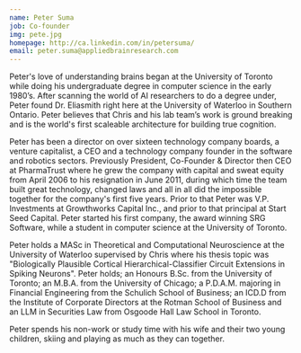 ```yaml
---
name: Peter Suma
job: Co-founder
img: pete.jpg
homepage: http://ca.linkedin.com/in/petersuma/
email: peter.suma@appliedbrainresearch.com
---
```


Peter's love of understanding brains began at the University of
Toronto while doing his undergraduate degree in computer science in
the early 1980’s. After scanning the world of AI researchers to do a
degree under, Peter found Dr. Eliasmith right here at the University
of Waterloo in Southern Ontario. Peter believes that Chris and his lab
team’s work is ground breaking and is the world's first scaleable
architecture for building true cognition.

Peter has been a director on over sixteen technology company boards, a
venture capitalist, a CEO and a technology company founder in the
software and robotics sectors. Previously President, Co-Founder &
Director then CEO at PharmaTrust where he grew the company with
capital and sweat equity from April 2006 to his resignation in June
2011, during which time the team built great technology, changed laws
and all in all did the impossible together for the company's first
five years. Prior to that Peter was V.P. Investments at Growthworks
Capital Inc., and prior to that principal at Start Seed Capital. Peter
started his first company, the award winning SRG Software, while a
student in computer science at the University of Toronto.

Peter holds a MASc in Theoretical and Computational
Neuroscience at the University of Waterloo supervised by Chris where his
thesis topic was "Biologically Plausible Cortical Hierarchical-Classifier 
Circuit Extensions in Spiking Neurons". Peter holds; an Honours B.Sc. 
from the University of Toronto; an M.B.A. from
the University of Chicago; a P.D.A.M. majoring in Financial
Engineering from the Schulich School of Business; an ICD.D from the
Institute of Corporate Directors at the Rotman School of Business and
an LLM in Securities Law from Osgoode Hall Law School in Toronto.

Peter spends his non-work or study time with his wife and their two
young children, skiing and playing as much as they can together.

